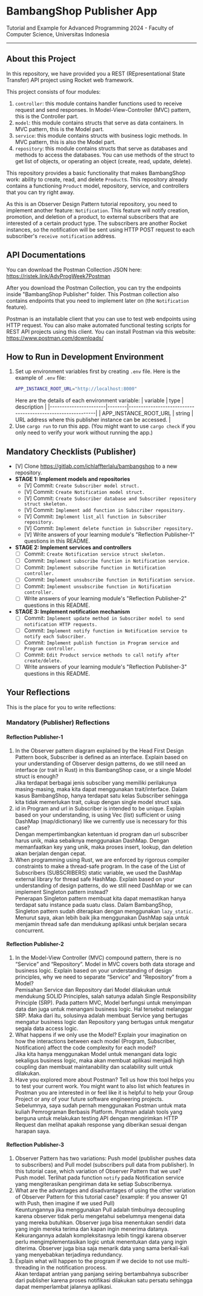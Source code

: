# BambangShop Publisher App
Tutorial and Example for Advanced Programming 2024 - Faculty of Computer Science, Universitas Indonesia

---
## About this Project

In this repository, we have provided you a REST (REpresentational State Transfer) API project using Rocket web framework.

This project consists of four modules:
1.  `controller`: this module contains handler functions used to receive request and send responses.
    In Model-View-Controller (MVC) pattern, this is the Controller part.
2.  `model`: this module contains structs that serve as data containers.
    In MVC pattern, this is the Model part.
3.  `service`: this module contains structs with business logic methods.
    In MVC pattern, this is also the Model part.
4.  `repository`: this module contains structs that serve as databases and methods to access the databases.
    You can use methods of the struct to get list of objects, or operating an object (create, read, update, delete).

This repository provides a basic functionality that makes BambangShop work: ability to create, read, and delete `Product`s.
This repository already contains a functioning `Product` model, repository, service, and controllers that you can try right away.

As this is an Observer Design Pattern tutorial repository, you need to implement another feature: `Notification`.
This feature will notify creation, promotion, and deletion of a product, to external subscribers that are interested of a certain product type.
The subscribers are another Rocket instances, so the notification will be sent using HTTP POST request to each subscriber's `receive notification` address.

## API Documentations

You can download the Postman Collection JSON here: https://ristek.link/AdvProgWeek7Postman

After you download the Postman Collection, you can try the endpoints inside "BambangShop Publisher" folder.
This Postman collection also contains endpoints that you need to implement later on (the `Notification` feature).

Postman is an installable client that you can use to test web endpoints using HTTP request.
You can also make automated functional testing scripts for REST API projects using this client.
You can install Postman via this website: https://www.postman.com/downloads/

## How to Run in Development Environment
1.  Set up environment variables first by creating `.env` file.
    Here is the example of `.env` file:
    ```bash
    APP_INSTANCE_ROOT_URL="http://localhost:8000"
    ```
    Here are the details of each environment variable:
    | variable              | type   | description                                                |
    |-----------------------|--------|------------------------------------------------------------|
    | APP_INSTANCE_ROOT_URL | string | URL address where this publisher instance can be accessed. |
2.  Use `cargo run` to run this app.
    (You might want to use `cargo check` if you only need to verify your work without running the app.)

## Mandatory Checklists (Publisher)
-   [V] Clone https://gitlab.com/ichlaffterlalu/bambangshop to a new repository.
-   **STAGE 1: Implement models and repositories**
    -   [V] Commit: `Create Subscriber model struct.`
    -   [V] Commit: `Create Notification model struct.`
    -   [V] Commit: `Create Subscriber database and Subscriber repository struct skeleton.`
    -   [V] Commit: `Implement add function in Subscriber repository.`
    -   [V] Commit: `Implement list_all function in Subscriber repository.`
    -   [V] Commit: `Implement delete function in Subscriber repository.`
    -   [V] Write answers of your learning module's "Reflection Publisher-1" questions in this README.
-   **STAGE 2: Implement services and controllers**
    -   [ ] Commit: `Create Notification service struct skeleton.`
    -   [ ] Commit: `Implement subscribe function in Notification service.`
    -   [ ] Commit: `Implement subscribe function in Notification controller.`
    -   [ ] Commit: `Implement unsubscribe function in Notification service.`
    -   [ ] Commit: `Implement unsubscribe function in Notification controller.`
    -   [ ] Write answers of your learning module's "Reflection Publisher-2" questions in this README.
-   **STAGE 3: Implement notification mechanism**
    -   [ ] Commit: `Implement update method in Subscriber model to send notification HTTP requests.`
    -   [ ] Commit: `Implement notify function in Notification service to notify each Subscriber.`
    -   [ ] Commit: `Implement publish function in Program service and Program controller.`
    -   [ ] Commit: `Edit Product service methods to call notify after create/delete.`
    -   [ ] Write answers of your learning module's "Reflection Publisher-3" questions in this README.

## Your Reflections
This is the place for you to write reflections:

### Mandatory (Publisher) Reflections

#### Reflection Publisher-1
1. In the Observer pattern diagram explained by the Head First Design Pattern book, Subscriber is defined as an interface. Explain based on your understanding of Observer design patterns, do we still need an interface (or trait in Rust) in this BambangShop case, or a single Model struct is enough? <br>
Jika terdapat berbagai jenis subsciber yang memiliki perilakunya masing-masing, maka kita dapat menggunakan trait/interface. Dalam kasus BambangShop, hanya terdapat satu kelas Subscriber sehingga kita tidak memerlukan trait, cukup dengan single model struct saja.
2. id in Program and url in Subscriber is intended to be unique. Explain based on your understanding, is using Vec (list) sufficient or using DashMap (map/dictionary) like we currently use is necessary for this case? <br>
Dengan mempertimbangkan ketentuan id program dan url subscriber harus unik, maka sebaiknya menggunakan DashMap. Dengan memanfaatkan key yang unik, maka proses insert, lookup, dan deletion akan berjalan dengan cepat.
3. When programming using Rust, we are enforced by rigorous compiler constraints to make a thread-safe program. In the case of the List of Subscribers (SUBSCRIBERS) static variable, we used the DashMap external library for thread safe HashMap. Explain based on your understanding of design patterns, do we still need DashMap or we can implement Singleton pattern instead? <br>
Penerapan Singleton pattern membuat kita dapat memastikan hanya terdapat satu instance pada suatu class. Dalam BambangShop, Singleton pattern sudah diterapkan dengan menggunakan `lazy_static`. Menurut saya, akan lebih baik jika menggunakan DashMap saja untuk menjamin thread safe dan mendukung aplikasi untuk berjalan secara concurrent.
#### Reflection Publisher-2
1. In the Model-View Controller (MVC) compound pattern, there is no “Service” and “Repository”. Model in MVC covers both data storage and business logic. Explain based on your understanding of design principles, why we need to separate “Service” and “Repository” from a Model? <br>
Pemisahan Service dan Repository dari Model dilakukan untuk mendukung SOLID Principles, salah satunya adalah Single Responsibility Principle (SRP). Pada pattern MVC, Model berfungsi untuk menyimpan data dan juga untuk menangani business logic. Hal tersebut melanggar SRP. Maka dari itu, solusinya adalah membuat Service yang bertugas mengatur business logic dan Repository yang bertugas untuk mengatur segala data access logic.
2. What happens if we only use the Model? Explain your imagination on how the interactions between each model (Program, Subscriber, Notification) affect the code complexity for each model? <br>
Jika kita hanya menggunakan Model untuk menangani data logic sekaligus business logic, maka akan membuat aplikasi menjadi high coupling dan membuat maintanability dan scalability sulit untuk dilakukan.
3. Have you explored more about Postman? Tell us how this tool helps you to test your current work. You might want to also list which features in Postman you are interested in or feel like it is helpful to help your Group Project or any of your future software engineering projects. <br>
Sebelumnya, saya sudah pernah menggunakan Postman untuk mata kuliah Pemrograman Berbasis Platform. Postman adalah tools yang berguna untuk melakukan testing API dengan mengirimkan HTTP Request dan melihat apakah response yang diberikan sesuai dengan harapan saya.
#### Reflection Publisher-3
1. Observer Pattern has two variations: Push model (publisher pushes data to subscribers) and Pull model (subscribers pull data from publisher). In this tutorial case, which variation of Observer Pattern that we use?<br>
Push model. Terlihat pada function `notify` pada Notification service yang mengiterasikan pengiriman data ke setiap Subscribernya.
2. What are the advantages and disadvantages of using the other variation of Observer Pattern for this tutorial case? (example: if you answer Q1 with Push, then imagine if we used Pull) <br>
Keuntungannya jika menggunakan Pull adalah timbulnya decoupling karena observer tidak perlu mengetahui sebelumnya mengenai data yang mereka butuhkan. Observer juga bisa menentukan sendiri data yang ingin mereka terima dan kapan ingin menerima datanya. Kekurangannya adalah kompleksitasnya lebih tinggi karena observer perlu mengimplementasikan logic untuk menentukan data yang ingin diterima. Observer juga bisa saja menarik data yang sama berkali-kali yang menyebabkan terjadinya redundancy.
3. Explain what will happen to the program if we decide to not use multi-threading in the notification process. <br>
Akan terdapat antrian yang panjang seiring bertambahnya subscriber dari publisher karena proses notifikasi dilakukan satu persatu sehingga dapat memperlambat jalannya aplikasi.